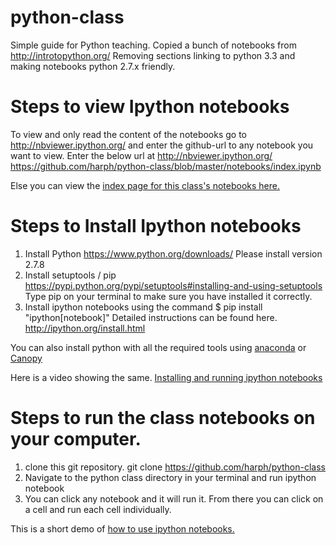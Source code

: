 python-class
============

Simple guide for Python teaching.
Copied a bunch of notebooks from http://introtopython.org/
Removing sections linking to python 3.3 and making notebooks 
python 2.7.x friendly.

Steps to view Ipython notebooks
===============================
To view and only read the content of the notebooks go to http://nbviewer.ipython.org/ and enter the
github-url to any notebook you want to view.
Enter the below url at http://nbviewer.ipython.org/
https://github.com/harph/python-class/blob/master/notebooks/index.ipynb

Else you can view the [index page for this class's notebooks here.](http://nbviewer.ipython.org/github/harph/python-class/blob/master/notebooks/index.ipynb)


Steps to Install Ipython notebooks
==================================
1. Install Python
    https://www.python.org/downloads/ Please install version 2.7.8
2. Install setuptools / pip
    https://pypi.python.org/pypi/setuptools#installing-and-using-setuptools
    Type pip on your terminal to make sure you have installed it correctly.
3. Install ipython notebooks using the command
    $ pip install "ipython[notebook]"
    Detailed instructions can be found here. http://ipython.org/install.html

You can also install python with all the required tools using [anaconda](https://store.continuum.io/cshop/anaconda/) or [Canopy](https://store.enthought.com/)

Here is a video showing the same.
[Installing and running ipython notebooks](http://www.randalolson.com/2012/05/12/a-short-demo-on-how-to-use-ipython-notebook-as-a-research-notebook)


Steps to run the class notebooks on your computer.
==================================================
1. clone this git repository.
    git clone https://github.com/harph/python-class
2. Navigate to the python class directory in your terminal and run
    ipython notebook
3. You can click any notebook and it will run it. From there you can click on a cell and
run each cell individually.

This is a short demo of [how to use ipython notebooks.](http://www.randalolson.com/2012/05/12/a-short-demo-on-how-to-use-ipython-notebook-as-a-research-notebook/)
